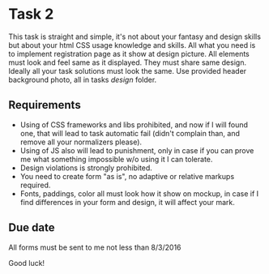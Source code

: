 # Task 2

This task is straight and simple, it's not about your fantasy and design skills but about your html CSS usage knowledge
and skills.
All what you need is to implement registration page as it show at design picture. All elements must look and feel same as
it displayed. They must share same design. Ideally all your task solutions must look the same. Use provided header background photo, all in tasks _design_ folder.

## Requirements
- Using of CSS frameworks and libs prohibited, and now if I will found one, that will lead to task automatic fail
(didn't complain than, and remove all your normalizers please).
- Using of JS also will lead to punishment, only in case if you can prove me what something impossible w/o using it I can tolerate.
- Design violations is strongly prohibited.
- You need to create form "as is", no adaptive or relative markups required.
- Fonts, paddings, color all must look how it show on mockup, in case if I find differences in your form and design, it will affect your mark.

## Due date
All forms must be sent to me not less than 8/3/2016

Good luck!
